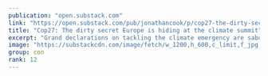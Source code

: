 ```yaml
---
publication: "open.substack.com"
link: "https://open.substack.com/pub/jonathancook/p/cop27-the-dirty-secret-europe-is"
title: "Cop27: The dirty secret Europe is hiding at the climate summit"
excerpt: "Grand declarations on tackling the climate emergency are sabotaged by a treaty from the 1990s that holds European states to ransom"
image: "https://substackcdn.com/image/fetch/w_1200,h_600,c_limit,f_jpg,q_auto:good,fl_progressive:steep/https%3A%2F%2Fbucketeer-e05bbc84-baa3-437e-9518-adb32be77984.s3.amazonaws.com%2Fpublic%2Fimages%2F0c13fdf1-27a3-462b-9c20-6b270ef1132a_520x338.png"
group: con
rank: 12
---
```


